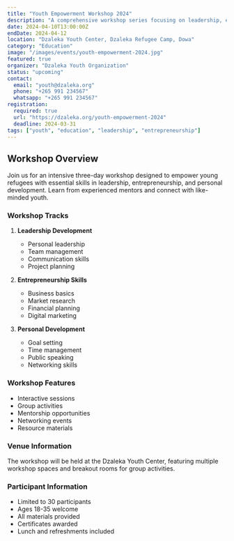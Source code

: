 ```yaml
---
title: "Youth Empowerment Workshop 2024"
description: "A comprehensive workshop series focusing on leadership, entrepreneurship, and personal development for young refugees."
date: 2024-04-10T13:00:00Z
endDate: 2024-04-12
location: "Dzaleka Youth Center, Dzaleka Refugee Camp, Dowa"
category: "Education"
image: "/images/events/youth-empowerment-2024.jpg"
featured: true
organizer: "Dzaleka Youth Organization"
status: "upcoming"
contact:
  email: "youth@dzaleka.org"
  phone: "+265 991 234567"
  whatsapp: "+265 991 234567"
registration:
  required: true
  url: "https://dzaleka.org/youth-empowerment-2024"
  deadline: 2024-03-31
tags: ["youth", "education", "leadership", "entrepreneurship"]
---
```


## Workshop Overview

Join us for an intensive three-day workshop designed to empower young refugees with essential skills in leadership, entrepreneurship, and personal development. Learn from experienced mentors and connect with like-minded youth.

### Workshop Tracks

1. **Leadership Development**
   - Personal leadership
   - Team management
   - Communication skills
   - Project planning

2. **Entrepreneurship Skills**
   - Business basics
   - Market research
   - Financial planning
   - Digital marketing

3. **Personal Development**
   - Goal setting
   - Time management
   - Public speaking
   - Networking skills

### Workshop Features

- Interactive sessions
- Group activities
- Mentorship opportunities
- Networking events
- Resource materials

### Venue Information

The workshop will be held at the Dzaleka Youth Center, featuring multiple workshop spaces and breakout rooms for group activities.

### Participant Information

- Limited to 30 participants
- Ages 18-35 welcome
- All materials provided
- Certificates awarded
- Lunch and refreshments included
